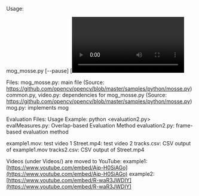 Usage:

mog_mosse.py [--pause] [<video source>] [iterations of erosion]

Files:
mog_mosse.py: main file (Source: https://github.com/opencv/opencv/blob/master/samples/python/mosse.py)
common.py, video.py: dependencies for mog_mosse.py (Source: https://github.com/opencv/opencv/blob/master/samples/python/mosse.py)
mog.py: implements mog

Evaluation Files: Usage Example: python <evaluation2.py>
evalMeasures.py: Overlap-based Evaluation Method 
evaluation2.py: frame-based evaluation method

example1.mov: test video 1
Street.mp4: test video 2
tracks.csv: CSV output of example1.mov
tracks2.csv: CSV output of Street.mp4

Videos (under Videos/) are moved to YouTube:
example1: [https://www.youtube.com/embed/Ajp-H0SiAGo](https://www.youtube.com/embed/Ajp-H0SiAGo)
example2: [https://www.youtube.com/embed/R-waR3JWDIY](https://www.youtube.com/embed/R-waR3JWDIY)


